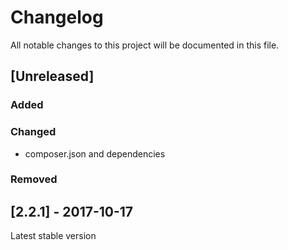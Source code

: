 # Changelog
All notable changes to this project will be documented in this file.  

## [Unreleased]  
### Added  
 
### Changed  
* composer.json and dependencies  

### Removed  


## [2.2.1] - 2017-10-17
Latest stable version
